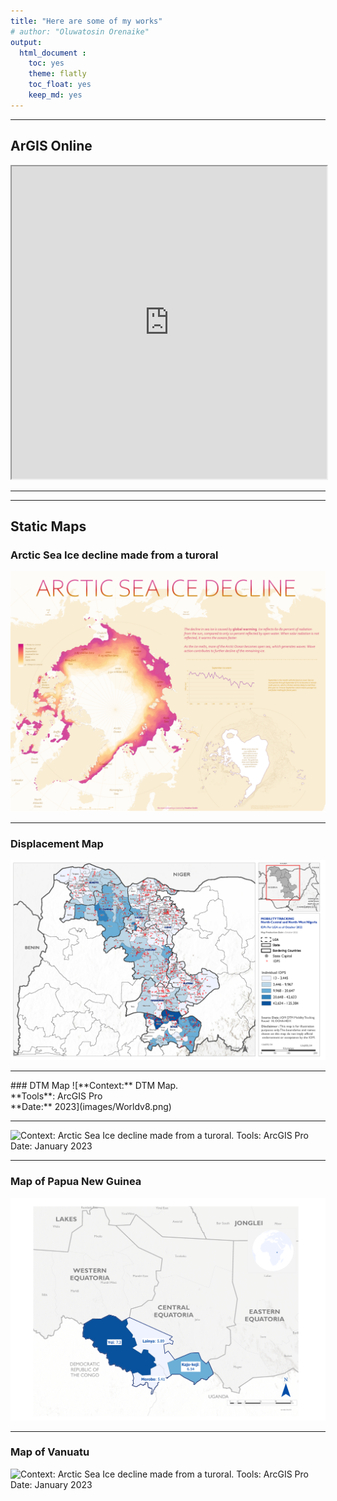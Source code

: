 ```yaml
---
title: "Here are some of my works"
# author: "Oluwatosin Orenaike"
output: 
  html_document :
    toc: yes
    theme: flatly
    toc_float: yes
    keep_md: yes
---
```


<hr>


## ArGIS Online
<iframe src="https://www.arcgis.com/apps/mapviewer/index.html?webmap=f2c20e15bd7a430a9bd24b8413291b97" width="100%" height="500"></iframe>

<hr>
<hr>

## Static Maps 
### Arctic Sea Ice decline made from a turoral
![**Context:** Arctic Sea Ice decline made from a turoral. <br> **Tools**: ArcGIS Pro <br>**Date:** 2023](images/Arctic.png)
<hr>

### Displacement Map
![**Context:** Displacement Map. <br> **Tools**: ArcGIS Pro <br>**Date:** 2023](images/idps.png)
<hr>
### DTM Map
![**Context:** DTM Map. <br> **Tools**: ArcGIS Pro <br>**Date:** 2023](images/Worldv8.png)
<hr>

![**Context:** Arctic Sea Ice decline made from a turoral. <br> **Tools**: ArcGIS Pro <br>**Date:** January 2023](images/PPG3.png)
<hr>

### Map of Papua New  Guinea
![**Context:** Arctic Sea Ice decline made from a turoral. <br> **Tools**: ArcGIS Pro <br>**Date:** January 2023](images/SSD4.png)
<hr>

### Map of Vanuatu
![**Context:** Arctic Sea Ice decline made from a turoral. <br> **Tools**: ArcGIS Pro <br>**Date:** January 2023](images/Vanuatu6.png)
